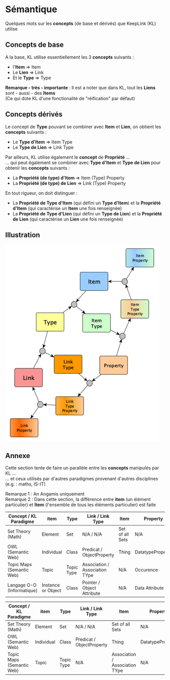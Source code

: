 Sémantique
==

Quelques mots sur les __concepts__ (de base et dérivés) que KeepLink (KL) utilise

Concepts de base
-
A la base, KL utilise essentiellement les 3 __concepts__ suivants : 
* l'__Item__ => Item
* Le __Lien__ => Link
* Et le __Type__ => Type

__Remarque - très - importante__ : Il est a noter que dans KL, tout les __Liens__ sont - aussi - des __Items__    
(Ce qui dote KL d'une fonctionalité de "réification" par défaut)

Concepts dérivés
-
Le concept de __Type__ pouvant se combiner avec __Item__ et __Lien__, on obtient les __concepts__  suivants : 
* Le __Type d'Item__ => Item Type
* Le __Type de Lien__ => Link Type

Par ailleurs, KL utilise également le __concept__ de __Propriété__ ...   
... qui peut également se combiner avec __Type d'Item__ et __Type de Lien__ pour obtenir les __concepts__ suivants :
* La __Propriété (de type) d'Item__ => Item (Type) Property
* La __Propriété (de type) de Lien__ => Link (Type) Property

En tout rigueur, on doit distinguer :
* La __Propriété de Type d'Item__ (qui défini un __Type d'Item__) et la __Propriété d'Item__ (qui caractérise un __Item__ une fois renseignée)
* La __Propriété de Type d'Lien__ (qui défini un __Type de Lien__) et la __Propriété de Lien__ (qui caractérise un __Lien__ une fois renseignée)


Illustration
-
![ConceptModel](https://github.com/iPlumb3r/KeepLink/blob/master/images/ConceptualModel%40KeepLink.png)

Annexe
-
Cette section tente de faire un parallèle entre les __concepts__ manipulés par KL ...   
... et ceux utilisés par d'autres paradigmes provenant d'autres disciplines (e.g. : maths, IS-IT)

Remarque 1 : An Angamis uniquement   
Remarque 2 : Dans cette section, la différence entre __item__ (un élément particulier) et __Item__ (l'ensemble de tous les éléments particulier) est faite


<table>
    <thead>
        <tr>
            <th>Concept / KL Paradigme</th>
            <th>item</th>
            <th>Type</th>
            <th>Link / Link Type</th>
            <th>Item</th>
            <th>Property</th>          
        </tr>
    </thead>
    <tbody>
        <tr>
            <td>Set Theory (Math)</td>
            <td>Element</td>
            <td>Set</td>
            <td>N/A / N/A</td>
            <td>Set of all Sets</td>
            <td>N/A</td>
        </tr>
        <tr>
            <td>OWL (Semantic Web)</td>
            <td>Individual</td>
            <td>Class</td>
            <td>Predicat / ObjectProperty</td>
            <td>Thing</td>
            <td>DatatypeProperty</td>         
        </tr>
        <tr>
            <td>Topic Maps (Semantic Web)</td>
            <td>Topic</td>
            <td>Topic Type</td>
            <td>Association / Association TYpe</td>
            <td>N/A</td>
            <td>Occurence</td>
        </tr>
        <tr>
            <td>Langage O-O (Informatique)</td>
            <td>Instance or Object</td>
            <td>Class</td>
            <td>Pointer / Object Attribute</td>
            <td>N/A</td>
            <td>Data Attribute</td>
        </tr>
    </tbody>
</table>



<table>
    <thead>
        <tr>
            <th>Concept / KL Paradigme</th>
            <th>item</th>
            <th>Type</th>
            <th>Link / Link Type</th>
            <th>Item</th>
            <th>Property</th>          
        </tr>
    </thead>
    <tbody>
        <tr>
            <td>Set Theory (Math)</td>
            <td>Element</td>
            <td>Set</td>
            <td>N/A / N/A</td>
            <td>Set of all Sets</td>
            <td>N/A</td>
        </tr>
        <tr>
            <td>OWL (Semantic Web)</td>
            <td>Individual</td>
            <td>Class</td>
            <td>Predicat / ObjectProperty</td>
            <td>Thing</td>
            <td>DatatypeProperty</td>         
        </tr>
        <tr>
            <td>Topic Maps (Semantic Web)</td>
            <td>Topic</td>
            <td>Topic Type</td>
            <td>N/A</td>
            <td>Association / Association TYpe</td>
            <td>N/A</td>
            <td>Occurence</td>
        </tr>
    </tbody>
</table>
